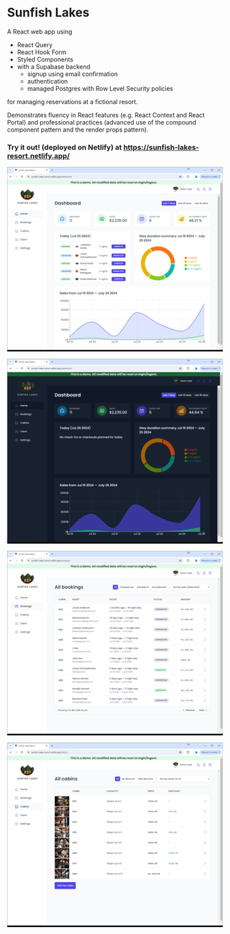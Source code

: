 # Sunfish Lakes

A React web app using
- React Query
- React Hook Form
- Styled Components
- with a Supabase backend
    - signup using email confirmation
    - authentication
    - managed Postgres with Row Level Security policies


for managing reservations at a fictional resort.

Demonstrates fluency in React features (e.g. React Context and React Portal) and professional practices (advanced use of the compound component pattern and the render props pattern).

### Try it out! (deployed on Netlify) at https://sunfish-lakes-resort.netlify.app/

![screenshot of dashboard](screenshots/sfl-dashboard.png)

![screenshot of dashboard in dark mode](screenshots/sfl-darkmode-dashboard.png)

![screenshot of bookings page](screenshots/sfl-bookings.png)

![screenshot of cabins page](screenshots/sfl-cabins.png)